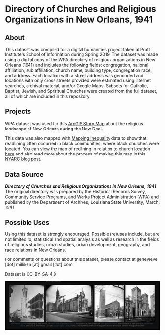 # Directory of Churches and Religious Organizations in New Orleans, 1941

## About
This dataset was compiled for a digital humanities project taken at Pratt Institute's School of Information during Spring 2019. The dataset was made using a digital copy of the WPA directory of religious organizations in New Orleans (1941) and includes the following fields: congregation, national affiliation, sub affiliation, church name, building type, congregation race, and address. Each location with a street address was geocoded and locations with only cross streets provided were estimated using internet searches, archival material, and/or Google Maps. Subsets for Catholic, Baptist, Jewish, and Spriritual Churches were created from the full dataset, all of which are included in this repository.

## Projects 
WPA dataset was used for this [ArcGIS Story Map](https://www.arcgis.com/apps/Cascade/index.html?appid=b3a2f898c0ac49819c6faf09e9d80603) about the religious landscape of New Orleans during the New Deal. 

This data was also mapped with [Mapping Inequality](https://dsl.richmond.edu/panorama/redlining/) data to show that readlining often occurred in black communities, where black churches were located. You can view the map of redlining in relation to church location [here](http://www.arcgis.com/home/webmap/viewer.html?webmap=6f1bbb334220417295f97d3019ff83cd) and also read more about the process of making this map in this [NYARC blog post](http://nyarc.org/content/attending-digital-humanities-summer-institute-dhsi). 

## Data Source 
***Directory of Churches and Religious Organizations in New Orleans, 1941***
The original directory was prepared by the Historical Records Survey, Community Service Programs, and Works Project Administration (WPA) and published by the Department of Archives, Louisiana State University, March, 1941

## Possible Uses
Using this dataset is strongly encouraged. Possible (re)uses include, but are not limited to, statistical and spatial analysis as well as research in the fields of religious studies, urban studies, urban development, geography, and race relations in New Orleans. 

For comments or questions about this dataset, please contact at genevieve [dot] milliken [at] gmail [dot] com

Dataset is CC-BY-SA-4.0

![ArcGISStoryMap](Image_ArcGIS_StoryMap.jpg)

